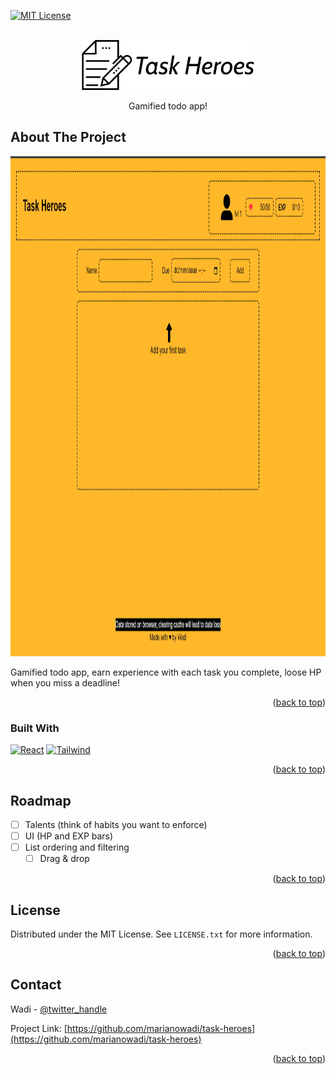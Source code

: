 <a name="readme-top"></a>

[![MIT License][license-shield]][license-url]

<!-- PROJECT LOGO -->
<br />
<div align="center">
  <a href="https://github.com/marianowadi/task-heroes">
    <img src="public/logo.png" alt="Logo" width="auto" height="80">
  </a>

  <p align="center">
    Gamified todo app!
    <br />
  </p>
</div>

<!-- TABLE OF CONTENTS -->
<!-- <details>
  <summary>Table of Contents</summary>
  <ol>
    <li>
      <a href="#about-the-project">About The Project</a>
      <ul>
        <li><a href="#built-with">Built With</a></li>
      </ul>
    </li>
    <li><a href="#roadmap">Roadmap</a></li>
    <li><a href="#contact">Contact</a></li>
  </ol>
</details> -->

<!-- ABOUT THE PROJECT -->

## About The Project

<img src="public/demo.gif" alt="Demo" width="auto" height="800">

Gamified todo app, earn experience with each task you complete, loose HP when you miss a deadline!

<p align="right">(<a href="#readme-top">back to top</a>)</p>

### Built With

[![React][React.js]][React-url]
[![Tailwind][React.js]][React-url]

<p align="right">(<a href="#readme-top">back to top</a>)</p>

## Roadmap

- [ ] Talents (think of habits you want to enforce)
- [ ] UI (HP and EXP bars)
- [ ] List ordering and filtering
  - [ ] Drag & drop

<p align="right">(<a href="#readme-top">back to top</a>)</p>

<!-- LICENSE -->

## License

Distributed under the MIT License. See `LICENSE.txt` for more information.

<p align="right">(<a href="#readme-top">back to top</a>)</p>

## Contact

Wadi - [@twitter_handle](https://twitter.com/marianowadi)

Project Link: [https://github.com/marianowadi/task-heroes](https://github.com/marianowadi/task-heroes)

<p align="right">(<a href="#readme-top">back to top</a>)</p>

[license-shield]: https://img.shields.io/github/license/github_username/repo_name.svg?style=for-the-badge
[license-url]: https://github.com/github_username/repo_name/blob/master/LICENSE.txt
[product-screenshot]: images/screenshot.png
[React.js]: https://img.shields.io/badge/React-20232A?style=for-the-badge&logo=react&logoColor=61DAFB
[React-url]: https://reactjs.org/
